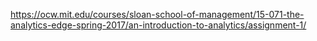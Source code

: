 https://ocw.mit.edu/courses/sloan-school-of-management/15-071-the-analytics-edge-spring-2017/an-introduction-to-analytics/assignment-1/